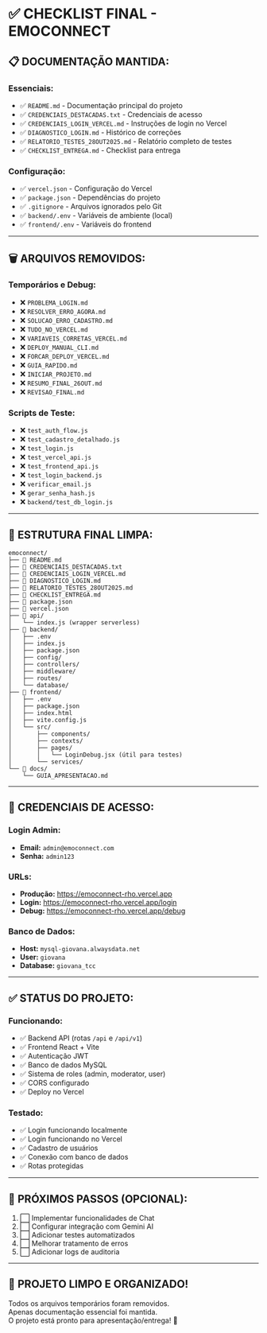 # ✅ CHECKLIST FINAL - EMOCONNECT

## 📋 **DOCUMENTAÇÃO MANTIDA:**

### Essenciais:
- ✅ `README.md` - Documentação principal do projeto
- ✅ `CREDENCIAIS_DESTACADAS.txt` - Credenciais de acesso
- ✅ `CREDENCIAIS_LOGIN_VERCEL.md` - Instruções de login no Vercel
- ✅ `DIAGNOSTICO_LOGIN.md` - Histórico de correções
- ✅ `RELATORIO_TESTES_28OUT2025.md` - Relatório completo de testes
- ✅ `CHECKLIST_ENTREGA.md` - Checklist para entrega

### Configuração:
- ✅ `vercel.json` - Configuração do Vercel
- ✅ `package.json` - Dependências do projeto
- ✅ `.gitignore` - Arquivos ignorados pelo Git
- ✅ `backend/.env` - Variáveis de ambiente (local)
- ✅ `frontend/.env` - Variáveis do frontend

---

## 🗑️ **ARQUIVOS REMOVIDOS:**

### Temporários e Debug:
- ❌ `PROBLEMA_LOGIN.md`
- ❌ `RESOLVER_ERRO_AGORA.md`
- ❌ `SOLUCAO_ERRO_CADASTRO.md`
- ❌ `TUDO_NO_VERCEL.md`
- ❌ `VARIAVEIS_CORRETAS_VERCEL.md`
- ❌ `DEPLOY_MANUAL_CLI.md`
- ❌ `FORCAR_DEPLOY_VERCEL.md`
- ❌ `GUIA_RAPIDO.md`
- ❌ `INICIAR_PROJETO.md`
- ❌ `RESUMO_FINAL_26OUT.md`
- ❌ `REVISAO_FINAL.md`

### Scripts de Teste:
- ❌ `test_auth_flow.js`
- ❌ `test_cadastro_detalhado.js`
- ❌ `test_login.js`
- ❌ `test_vercel_api.js`
- ❌ `test_frontend_api.js`
- ❌ `test_login_backend.js`
- ❌ `verificar_email.js`
- ❌ `gerar_senha_hash.js`
- ❌ `backend/test_db_login.js`

---

## 📁 **ESTRUTURA FINAL LIMPA:**

```
emoconnect/
├── 📄 README.md
├── 📄 CREDENCIAIS_DESTACADAS.txt
├── 📄 CREDENCIAIS_LOGIN_VERCEL.md
├── 📄 DIAGNOSTICO_LOGIN.md
├── 📄 RELATORIO_TESTES_28OUT2025.md
├── 📄 CHECKLIST_ENTREGA.md
├── 📄 package.json
├── 📄 vercel.json
├── 📁 api/
│   └── index.js (wrapper serverless)
├── 📁 backend/
│   ├── .env
│   ├── index.js
│   ├── package.json
│   ├── config/
│   ├── controllers/
│   ├── middleware/
│   ├── routes/
│   └── database/
├── 📁 frontend/
│   ├── .env
│   ├── package.json
│   ├── index.html
│   ├── vite.config.js
│   └── src/
│       ├── components/
│       ├── contexts/
│       ├── pages/
│       │   └── LoginDebug.jsx (útil para testes)
│       └── services/
└── 📁 docs/
    └── GUIA_APRESENTACAO.md
```

---

## 🎯 **CREDENCIAIS DE ACESSO:**

### Login Admin:
- **Email:** `admin@emoconnect.com`
- **Senha:** `admin123`

### URLs:
- **Produção:** https://emoconnect-rho.vercel.app
- **Login:** https://emoconnect-rho.vercel.app/login
- **Debug:** https://emoconnect-rho.vercel.app/debug

### Banco de Dados:
- **Host:** `mysql-giovana.alwaysdata.net`
- **User:** `giovana`
- **Database:** `giovana_tcc`

---

## ✅ **STATUS DO PROJETO:**

### Funcionando:
- ✅ Backend API (rotas `/api` e `/api/v1`)
- ✅ Frontend React + Vite
- ✅ Autenticação JWT
- ✅ Banco de dados MySQL
- ✅ Sistema de roles (admin, moderator, user)
- ✅ CORS configurado
- ✅ Deploy no Vercel

### Testado:
- ✅ Login funcionando localmente
- ✅ Login funcionando no Vercel
- ✅ Cadastro de usuários
- ✅ Conexão com banco de dados
- ✅ Rotas protegidas

---

## 📝 **PRÓXIMOS PASSOS (OPCIONAL):**

1. ⬜ Implementar funcionalidades de Chat
2. ⬜ Configurar integração com Gemini AI
3. ⬜ Adicionar testes automatizados
4. ⬜ Melhorar tratamento de erros
5. ⬜ Adicionar logs de auditoria

---

## 🎉 **PROJETO LIMPO E ORGANIZADO!**

Todos os arquivos temporários foram removidos.  
Apenas documentação essencial foi mantida.  
O projeto está pronto para apresentação/entrega! 🚀

